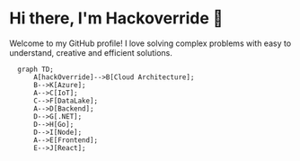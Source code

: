 # Hi there, I'm Hackoverride 👋

Welcome to my GitHub profile! I love solving complex problems with easy to understand, creative and efficient solutions.

```mermaid
  graph TD;
      A[hackOverride]-->B[Cloud Architecture];
      B-->K[Azure];
      A-->C[IoT];
      C-->F[DataLake];
      A-->D[Backend];
      D-->G[.NET];
      D-->H[Go];
      D-->I[Node];
      A-->E[Frontend];
      E-->J[React];
```


